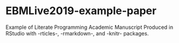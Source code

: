 # EBMLive2019-example-paper
Example of Literate Programming Academic Manuscript Produced in RStudio with -rticles-, -rmarkdown-, and -knitr- packages.
